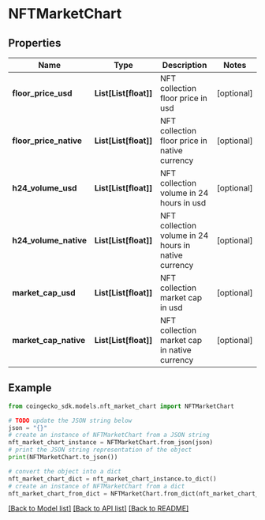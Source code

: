 # NFTMarketChart


## Properties

Name | Type | Description | Notes
------------ | ------------- | ------------- | -------------
**floor_price_usd** | **List[List[float]]** | NFT collection floor price in usd | [optional] 
**floor_price_native** | **List[List[float]]** | NFT collection floor price in native currency | [optional] 
**h24_volume_usd** | **List[List[float]]** | NFT collection volume in 24 hours in usd | [optional] 
**h24_volume_native** | **List[List[float]]** | NFT collection volume in 24 hours in native currency | [optional] 
**market_cap_usd** | **List[List[float]]** | NFT collection market cap in usd | [optional] 
**market_cap_native** | **List[List[float]]** | NFT collection market cap in native currency | [optional] 

## Example

```python
from coingecko_sdk.models.nft_market_chart import NFTMarketChart

# TODO update the JSON string below
json = "{}"
# create an instance of NFTMarketChart from a JSON string
nft_market_chart_instance = NFTMarketChart.from_json(json)
# print the JSON string representation of the object
print(NFTMarketChart.to_json())

# convert the object into a dict
nft_market_chart_dict = nft_market_chart_instance.to_dict()
# create an instance of NFTMarketChart from a dict
nft_market_chart_from_dict = NFTMarketChart.from_dict(nft_market_chart_dict)
```
[[Back to Model list]](../README.md#documentation-for-models) [[Back to API list]](../README.md#documentation-for-api-endpoints) [[Back to README]](../README.md)


